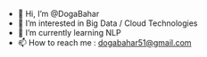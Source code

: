 - 👋 Hi, I’m @DogaBahar
- 👀 I’m interested in Big Data / Cloud Technologies
- 🌱 I’m currently learning NLP
- 📫 How to reach me : dogabahar51@gmail.com

<!---
DogaBahar/DogaBahar is a ✨ special ✨ repository because its `README.md` (this file) appears on your GitHub profile.
You can click the Preview link to take a look at your changes.
--->
